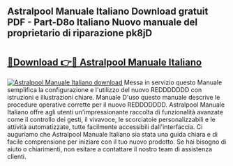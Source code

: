 ## Astralpool Manuale Italiano Download gratuit PDF - Part-D8o Italiano Nuovo manuale del proprietario di riparazione pk8jD

# <h2><a href="http://dfgvpr3.blite.top/?on=Astralpool+Manuale+Italiano">🔗Download 👉🔴 Astralpool Manuale Italiano</a></h2>

[![Astralpool Manuale Italiano download](https://i.imgur.com/lujVjoI.png)](http://dfgvpr3.blite.top/?on=Astralpool+Manuale+Italiano)
Messa in servizio questo Manuale semplifica la configurazione e l'utilizzo del nuovo REDDDDDDD con istruzioni e illustrazioni chiare. Manuale D'uso questo manuale descrive le procedure operative corrette per il nuovo REDDDDDDD. Astralpool Manuale Italiano offre agli utenti un'impressionante raccolta di funzionalità avanzate come il controllo dei gesti, il vivavoce, le scorciatoie personalizzabili e le attività automatizzate, tutte facilmente accessibili dall'interfaccia. Ci auguriamo che Astralpool Manuale Italiano sia stata una guida chiara e di facile comprensione per iniziare con il tuo nuovo prodotto. Se hai bisogno di aiuto o chiarimenti, non esitare a contattare il nostro team di assistenza clienti.
